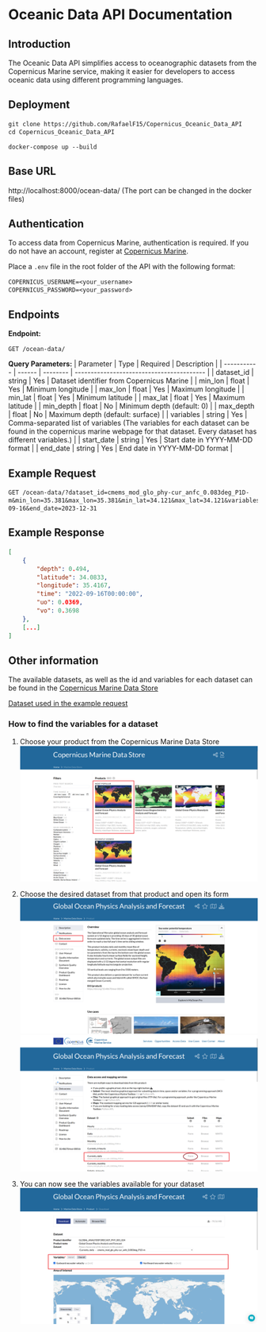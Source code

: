 # Oceanic Data API Documentation

## Introduction
The Oceanic Data API simplifies access to oceanographic datasets from the Copernicus Marine service, making it easier for developers to access oceanic data using different programming languages.

## Deployment
```
git clone https://github.com/RafaelF15/Copernicus_Oceanic_Data_API
cd Copernicus_Oceanic_Data_API
```
```
docker-compose up --build
```

## Base URL
http://localhost:8000/ocean-data/
(The port can be changed in the docker files)

## Authentication

To access data from Copernicus Marine, authentication is required. If you do not have an account, register at [Copernicus Marine](https://marine.copernicus.eu/).

Place a `.env` file in the root folder of the API with the following format:

```
COPERNICUS_USERNAME=<your_username>
COPERNICUS_PASSWORD=<your_password>
```

## Endpoints

**Endpoint:**
```
GET /ocean-data/
```

**Query Parameters:**
| Parameter   | Type   | Required | Description                               |
| ----------- | ------ | -------- | ----------------------------------------- |
| dataset\_id | string | Yes      | Dataset identifier from Copernicus Marine |
| min\_lon    | float  | Yes      | Minimum longitude                         |
| max\_lon    | float  | Yes      | Maximum longitude                         |
| min\_lat    | float  | Yes      | Minimum latitude                          |
| max\_lat    | float  | Yes      | Maximum latitude                          |
| min\_depth  | float  | No       | Minimum depth (default: 0)                |
| max\_depth  | float  | No       | Maximum depth (default: surface)          |
| variables   | string | Yes      | Comma-separated list of variables (The variables for each dataset can be found in the copernicus marine webpage for that dataset. Every dataset has different variables.)         |
| start\_date | string | Yes      | Start date in YYYY-MM-DD format           |
| end\_date   | string | Yes      | End date in YYYY-MM-DD format             |

## Example Request
```
GET /ocean-data/?dataset_id=cmems_mod_glo_phy-cur_anfc_0.083deg_P1D-m&min_lon=35.381&max_lon=35.381&min_lat=34.121&max_lat=34.121&variables=uo,vo&start_date=2022-09-16&end_date=2023-12-31
```

## Example Response
```json
[
    {
        "depth": 0.494,
        "latitude": 34.0833,
        "longitude": 35.4167,
        "time": "2022-09-16T00:00:00",
        "uo": 0.0369,
        "vo": 0.3698
    },
    [...]
]
```

## Other information
The available datasets, as well as the id and variables for each dataset can be found in the [Copernicus Marine Data Store](https://data.marine.copernicus.eu/products)

[Dataset used in the example request](https://data.marine.copernicus.eu/product/GLOBAL_ANALYSISFORECAST_PHY_001_024/download?dataset=cmems_mod_glo_phy-cur_anfc_0.083deg_P1D-m_202406)

### How to find the variables for a dataset

1. Choose your product from the Copernicus Marine Data Store
![Data Store](images/dataStore.png)

2. Choose the desired dataset from that product and open its form
![Product Page](images/productPage.png)
![Dataset Page](images/datasets.png)

3. You can now see the variables available for your dataset
![Dataset Form](images/datasetForm.png)